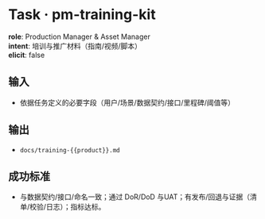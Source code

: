 # Task · pm-training-kit

**role**: Production Manager & Asset Manager  
**intent**: 培训与推广材料（指南/视频/脚本）  
**elicit**: false

## 输入

- 依据任务定义的必要字段（用户/场景/数据契约/接口/里程碑/阈值等）

## 输出

- `docs/training-{{product}}.md`

## 成功标准

- 与数据契约/接口/命名一致；通过 DoR/DoD 与UAT；有发布/回退与证据（清单/校验/日志）；指标达标。
